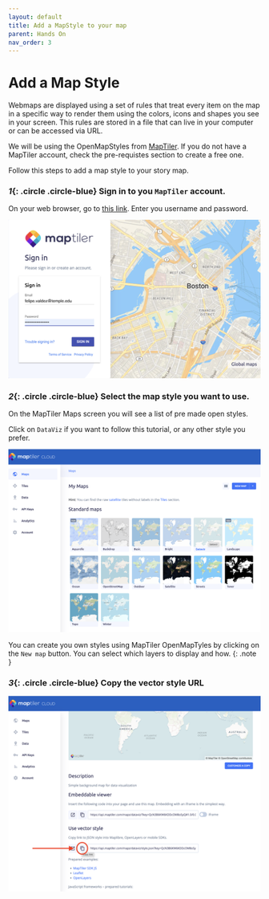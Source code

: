 ```yaml
---
layout: default
title: Add a MapStyle to your map
parent: Hands On
nav_order: 3
---
```

# Add a Map Style

Webmaps are displayed using a set of rules that treat every item on the map in a specific way to render them using the colors, icons and shapes you see in your screen. This rules are stored in a file that can live in your computer or can be accessed via URL.

We will be using the OpenMapStyles from [MapTiler](https://openmaptiles.org/). If you do not have a MapTiler account, check the pre-requistes section to create a free one. 

Follow this steps to add a map style to your story map.

### *1*{: .circle .circle-blue} Sign in to you `MapTiler` account.

On your web browser, go to [this link](https://cloud.maptiler.com/auth/widget?next=https://cloud.maptiler.com/maps/).
Enter you username and password.

![Screenshot of MapTiler sign in page](../img/style0.png)  

### *2*{: .circle .circle-blue} Select the map style you want to use.

On the MapTiler Maps screen you will see a list of  pre made open styles.

Click on `DataViz` if you want to follow this tutorial, or any other style you prefer.

![Screenshot of MapTiler sign in page](../img/style1.png) 

You can create you own styles using MapTiler OpenMapTyles by clicking on the `New map` button. You can select which layers to display and how.
{: .note }

### *3*{: .circle .circle-blue} Copy the vector style URL



![Screenshot of MapTiler sign in page](../img/style2.png)  